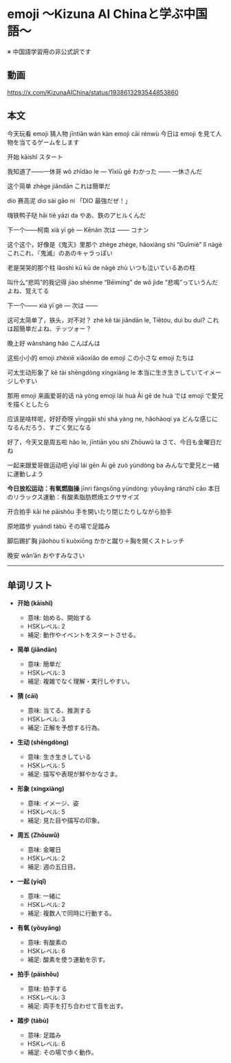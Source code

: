 # emoji 〜Kizuna AI Chinaと学ぶ中国語〜
※ 中国語学習用の非公式訳です

## 動画
https://x.com/KizunaAIChina/status/1938613293544853860

## 本文

今天玩看 emoji 猜人物
jīntiān wán kàn emoji cāi rénwù
今日は emoji を見て人物を当てるゲームをします

开始
kāishǐ
スタート

我知道了——一休哥
wǒ zhīdào le — Yīxiū gē
わかった —— 一休さんだ

这个简单
zhège jiǎndān
これは簡単だ

dio 赛高泥
dio sài gāo ní
「DIO 最強だぜ！」

嗨铁鸭子哒
hāi tiě yāzi da
やあ、鉄のアヒルくんだ

下一个——柯南
xià yī gè — Kēnán
次は —— コナン

这个这个，好像是《鬼灭》里那个
zhège zhège, hǎoxiàng shì “Guǐmiè” lǐ nàgè
これこれ、『鬼滅』のあのキャラっぽい

老是哭哭的那个柱
lǎoshì kū kū de nàgè zhù
いつも泣いているあの柱

叫什么“悲鸣”的我记得
jiào shénme “Bēimíng” de wǒ jìde
“悲鳴”っていうんだよね、覚えてる

下一个——
xià yī gè —
次は ——

这可太简单了，铁头，对不对？
zhè kě tài jiǎndān le, Tiětóu, duì bu duì?
これは超簡単だよね、テッツォー？

晚上好
wǎnshàng hǎo
こんばんは

这些小小的 emoji
zhèxiē xiǎoxiǎo de emoji
この小さな emoji たちは

可太生动形象了
kě tài shēngdòng xíngxiàng le
本当に生き生きしていてイメージしやすい

那用 emoji 来画爱哥的话
nà yòng emoji lái huà Ài gē de huà
では emoji で愛兄を描くとしたら

应该是啥样呢，好好奇呀
yīnggāi shì shá yàng ne, hǎohàoqí ya
どんな感じになるんだろう、すごく気になる

好了，今天又是周五啦
hǎo le, jīntiān yòu shì Zhōuwǔ la
さて、今日も金曜日だね

一起来跟爱哥做运动吧
yīqǐ lái gēn Ài gē zuò yùndòng ba
みんなで愛兄と一緒に運動しよう

**今日放松运动：有氧燃脂操**
jīnrì fàngsōng yùndòng: yǒuyǎng ránzhī cāo
本日のリラックス運動：有酸素脂肪燃焼エクササイズ

开合拍手
kāi hé pāishǒu
手を開いたり閉じたりしながら拍手

原地踏步
yuándì tàbù
その場で足踏み

脚后踢扩胸
jiǎohòu tī kuòxiōng
かかと蹴り＋胸を開くストレッチ

晚安
wǎn’ān
おやすみなさい

---

## 单词リスト

* **开始 (kāishǐ)**

  * 意味: 始める、開始する
  * HSKレベル: 2
  * 補足: 動作やイベントをスタートさせる。

* **简单 (jiǎndān)**

  * 意味: 簡単だ
  * HSKレベル: 3
  * 補足: 複雑でなく理解・実行しやすい。

* **猜 (cāi)**

  * 意味: 当てる、推測する
  * HSKレベル: 3
  * 補足: 正解を予想する行為。

* **生动 (shēngdòng)**

  * 意味: 生き生きしている
  * HSKレベル: 5
  * 補足: 描写や表現が鮮やかなさま。

* **形象 (xíngxiàng)**

  * 意味: イメージ、姿
  * HSKレベル: 5
  * 補足: 見た目や描写の印象。

* **周五 (Zhōuwǔ)**

  * 意味: 金曜日
  * HSKレベル: 2
  * 補足: 週の五日目。

* **一起 (yīqǐ)**

  * 意味: 一緒に
  * HSKレベル: 2
  * 補足: 複数人で同時に行動する。

* **有氧 (yǒuyǎng)**

  * 意味: 有酸素の
  * HSKレベル: 6
  * 補足: 酸素を使う運動を示す。

* **拍手 (pāishǒu)**

  * 意味: 拍手する
  * HSKレベル: 3
  * 補足: 両手を打ち合わせて音を出す。

* **踏步 (tàbù)**

  * 意味: 足踏み
  * HSKレベル: 6
  * 補足: その場で歩く動作。
